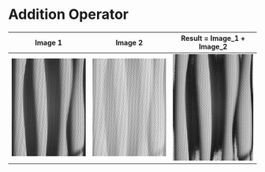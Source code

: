 # Addition Operator

Image 1 | Image 2 | Result = Image_1 + Image_2
--- | --- | ---
![operandOne](../examples/operandOne.jpg) | ![operandTwo](../examples/operandTwo.jpg) | ![result](../examples/additionResult.jpg)
